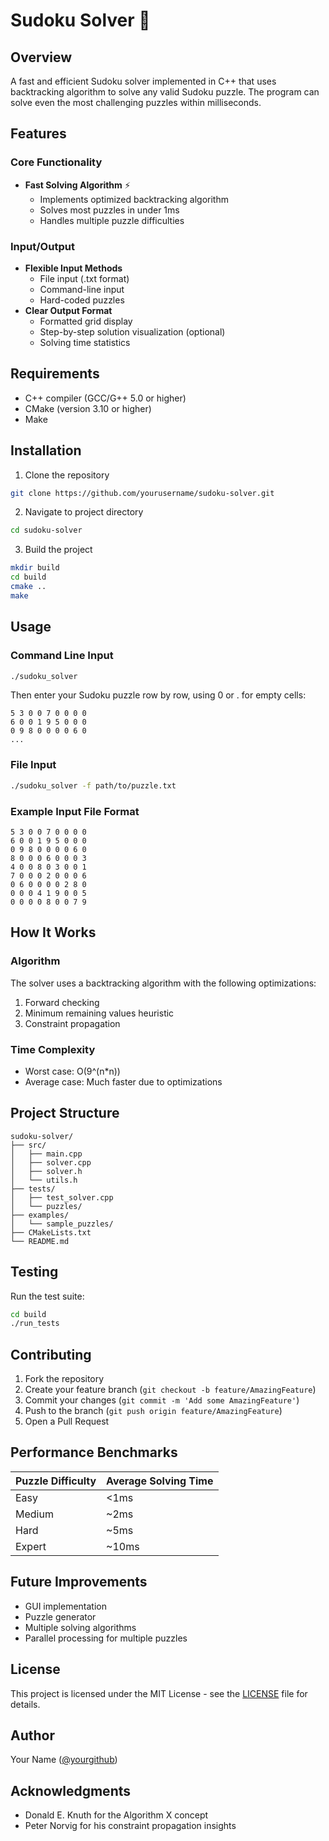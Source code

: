 # Sudoku Solver 🧩

## Overview
A fast and efficient Sudoku solver implemented in C++ that uses backtracking algorithm to solve any valid Sudoku puzzle. The program can solve even the most challenging puzzles within milliseconds.

## Features
### Core Functionality
- **Fast Solving Algorithm** ⚡
  - Implements optimized backtracking algorithm
  - Solves most puzzles in under 1ms
  - Handles multiple puzzle difficulties

### Input/Output
- **Flexible Input Methods**
  - File input (.txt format)
  - Command-line input
  - Hard-coded puzzles
- **Clear Output Format**
  - Formatted grid display
  - Step-by-step solution visualization (optional)
  - Solving time statistics

## Requirements
- C++ compiler (GCC/G++ 5.0 or higher)
- CMake (version 3.10 or higher)
- Make

## Installation

1. Clone the repository
```bash
git clone https://github.com/yourusername/sudoku-solver.git
```

2. Navigate to project directory
```bash
cd sudoku-solver
```

3. Build the project
```bash
mkdir build
cd build
cmake ..
make
```

## Usage

### Command Line Input
```bash
./sudoku_solver
```
Then enter your Sudoku puzzle row by row, using 0 or . for empty cells:
```
5 3 0 0 7 0 0 0 0
6 0 0 1 9 5 0 0 0
0 9 8 0 0 0 0 6 0
...
```

### File Input
```bash
./sudoku_solver -f path/to/puzzle.txt
```

### Example Input File Format
```
5 3 0 0 7 0 0 0 0
6 0 0 1 9 5 0 0 0
0 9 8 0 0 0 0 6 0
8 0 0 0 6 0 0 0 3
4 0 0 8 0 3 0 0 1
7 0 0 0 2 0 0 0 6
0 6 0 0 0 0 2 8 0
0 0 0 4 1 9 0 0 5
0 0 0 0 8 0 0 7 9
```

## How It Works

### Algorithm
The solver uses a backtracking algorithm with the following optimizations:
1. Forward checking
2. Minimum remaining values heuristic
3. Constraint propagation

### Time Complexity
- Worst case: O(9^(n*n))
- Average case: Much faster due to optimizations

## Project Structure
```
sudoku-solver/
├── src/
│   ├── main.cpp
│   ├── solver.cpp
│   ├── solver.h
│   └── utils.h
├── tests/
│   ├── test_solver.cpp
│   └── puzzles/
├── examples/
│   └── sample_puzzles/
├── CMakeLists.txt
└── README.md
```

## Testing
Run the test suite:
```bash
cd build
./run_tests
```

## Contributing
1. Fork the repository
2. Create your feature branch (`git checkout -b feature/AmazingFeature`)
3. Commit your changes (`git commit -m 'Add some AmazingFeature'`)
4. Push to the branch (`git push origin feature/AmazingFeature`)
5. Open a Pull Request

## Performance Benchmarks
| Puzzle Difficulty | Average Solving Time |
|------------------|---------------------|
| Easy             | <1ms               |
| Medium           | ~2ms               |
| Hard             | ~5ms               |
| Expert           | ~10ms              |

## Future Improvements
- GUI implementation
- Puzzle generator
- Multiple solving algorithms
- Parallel processing for multiple puzzles

## License
This project is licensed under the MIT License - see the [LICENSE](LICENSE) file for details.

## Author
Your Name ([@yourgithub](https://github.com/yourusername))

## Acknowledgments
- Donald E. Knuth for the Algorithm X concept
- Peter Norvig for his constraint propagation insights

